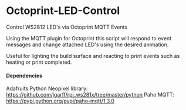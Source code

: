 # Octoprint-LED-Control

Control WS2812 LED's via Octoprint MQTT Events

Using the MQTT plugin for Octoprint this script will respond to event messages and change attached LED's using the desired animation.

Useful for lighting the build surface and reacting to print events such as heating or print completed.

#### Dependencies

Adafruits Python Neopixel library: https://github.com/jgarff/rpi_ws281x/tree/master/python
Paho MQTT: https://pypi.python.org/pypi/paho-mqtt/1.3.0
